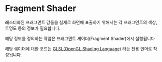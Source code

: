 # Fragment Shader

래스터화된 프래그먼트 값들을 실제로 화면에 표출하기 위해서는 각 프래그먼트의 색상, 투명도 등의 정보가 필요합니다.

해당 정보를 정의하는 작업은 프래그먼트 셰이더(Fragment Shader)에서 실행됩니다

해당 쉐이더에 대한 코드는 [GLSL(OpenGL Shading Language)](glsl.md) 라는 전용 언어로 작성됩니다.
